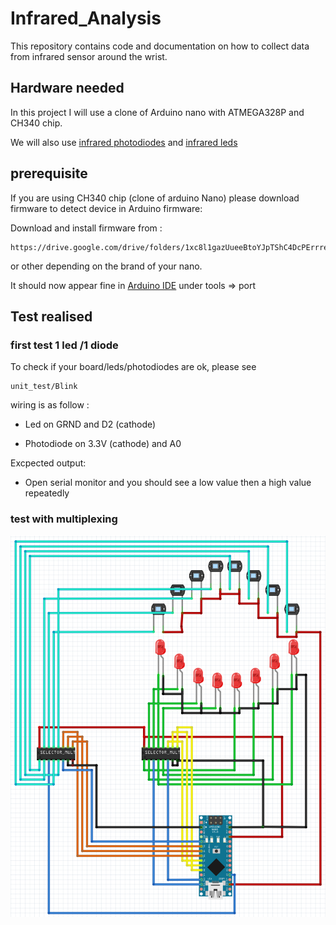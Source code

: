 # Infrared_Analysis

This repository contains code and documentation on how to collect data from infrared sensor around the wrist.

## Hardware needed

In this project I will use a clone of Arduino nano with ATMEGA328P and CH340 chip.


We will also use [infrared photodiodes](https://fr.rs-online.com/web/p/photodiodes/6547921/) and [infrared leds](https://fr.rs-online.com/web/p/led-ir/8768767/)
## prerequisite

If you are using CH340 chip (clone of arduino Nano) please download firmware to detect device in Arduino firmware:

Download and install firmware from : 
```
https://drive.google.com/drive/folders/1xc8l1gazUueeBtoYJpTShC4DcPErrreh
```
or other depending on the brand of your nano.

It should now appear fine in [Arduino IDE](https://www.arduino.cc/en/Main/OldSoftwareReleases) under tools => port

## Test realised

### first test 1 led /1 diode
To check if your board/leds/photodiodes are ok, please see 
```
unit_test/Blink
```
wiring is as follow : 

- Led on GRND and D2 (cathode)

- Photodiode on 3.3V (cathode) and A0

Excpected output:

- Open serial monitor and you should see a low value then a high value repeatedly

### test with multiplexing

![](img/infrared_circuit.png)

